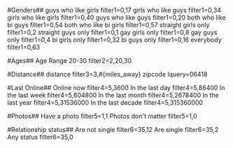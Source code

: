 #Genders##
guys who like girls             filter1=0,17
girls who like guys             filter1=0,34
girls who like girls            filter1=0,40
guys who like guys              filter1=0,20
both who like bi guys           filter1=0,54
both who like bi girls          filter1=0,57
straight girls only             filter1=0,2
straight guys only              filter1=0,1
gay girls only                  filter1=0,8
gay guys only                   filter1=0,4
bi girls only                   filter1=0,32
bi guys only                    filter1=0,16
everybody                       filter1=0,63

#Ages##
Age Range 20-30                 filter2=2,20,30

#Distance##
distance                        filter3=3,#{miles_away}
zipcode                         lquery=06418

#Last Online##
Online now                      filter4=5,3600
In the last day                 filter4=5,86400
In the last week                filter4=5,604800
In the last month               filter4=5,2678400
In the last year                filter4=5,31536000
In the last decade              filter4=5,315360000

#Photos##
Have a photo                    filter5=1,1
Photos don't matter             filter5=1,0

#Relationship status##
Are not single                  filter6=35,12
Are single                      filter6=35,2
Any status                      filter6=35,0







